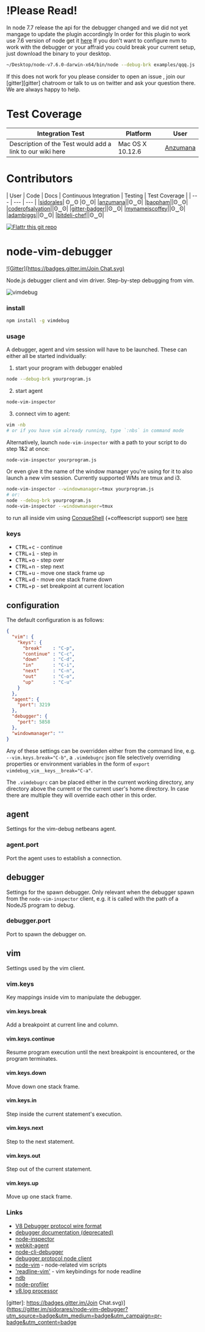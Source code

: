 # !Please Read!
In node 7.7 release the api for the debugger changed and we did not yet mangage to update the plugin accordingly
In order for this plugin to work use 7.6 version of node get it [here](https://nodejs.org/dist/v7.6.0/)
If you don't want to configure nvm to work with the debugger or your affraid you could break your current setup,
just download the binary to your desktop.
```bash
~/Desktop/node-v7.6.0-darwin-x64/bin/node --debug-brk examples/qqq.js
```
If this does not work for you please consider to open an issue , join our [gitter][gitter] chatroom or talk to us on twitter and ask your question there.
We are always happy to help.


# Test Coverage

|Integration Test| Platform | User |
|---|---|---|
|Description of the Test would add a link to our wiki here | Mac OS X 10.12.6 | [Anzumana](https://github.com/anzumana) |

# Contributors

|	User	|	Code	|	Docs	|	Continuous Integration | Testing | Test Coverage | 
|	---	|	---	|	---	|
|[sidorales](https://github.com/sidorares)| ʘ‿ʘ |ʘ‿ʘ|
|[anzumana](https://github.com/anzumana)||ʘ‿ʘ|
|[baopham](https://github.com/baopham)||ʘ‿ʘ|
|[coderofsalvation](https://github.com/coderofsalvation)||ʘ‿ʘ|
|[gitter-badger](https://github.com/gitter-badger)||ʘ‿ʘ|
|[mynameiscoffey](https://github.com/mynameiscoffey)||ʘ‿ʘ|
|[adambiggs](https://github.com/adambiggs)||ʘ‿ʘ|
|[bitdeli-chef](https://github.com/bitdeli-chef)||ʘ‿ʘ|

[![Flattr this git repo](http://api.flattr.com/button/flattr-badge-large.png)](https://flattr.com/submit/auto?user_id=sidorares&url=https://github.com/sidorares/node-vim-debugger&title=node-vim-debugger&language=&tags=github&category=software)

node-vim-debugger
=================
[![Gitter](https://badges.gitter.im/Join Chat.svg)](https://gitter.im/sidorares/node-vim-debugger?utm_source=badge&utm_medium=badge&utm_campaign=pr-badge&utm_content=badge)

Node.js debugger client and vim driver. Step-by-step debugging from vim.

![vimdebug](https://cloud.githubusercontent.com/assets/173025/3963425/7c2322b0-277b-11e4-8bd0-506fe8f9ba8a.gif)

### install

```sh
npm install -g vimdebug
```

### usage

A debugger, agent and vim session will have to be launched. These can either all be started individually:

1) start your program with debugger enabled

```sh
node --debug-brk yourprogram.js
```

2) start agent

```sh
node-vim-inspector
```

3) connect vim to agent:

```sh
vim -nb
# or if you have vim already running, type `:nbs` in command mode
```

Alternatively, launch `node-vim-inspector` with a path to your script to do step 1&2 at once:

```sh
node-vim-inspector yourprogram.js
```

Or even give it the name of the window manager you're using for it to also launch a new vim session. Currently supported WMs are tmux and i3.

```sh
node-vim-inspector --windowmanager=tmux yourprogram.js
# or:
node --debug-brk yourprogram.js
node-vim-inspector --windowmanager=tmux
```

to run all inside vim using [ConqueShell](https://github.com/lrvick/Conque-Shell) (+coffeescript support) see [here](https://gist.github.com/coderofsalvation/0aabf454888b8e5da213)

### keys

  - <kbd>CTRL</kbd>+<kbd>c</kbd> - continue
  - <kbd>CTRL</kbd>+<kbd>i</kbd> - step in
  - <kbd>CTRL</kbd>+<kbd>o</kbd> - step over
  - <kbd>CTRL</kbd>+<kbd>n</kbd> - step next
  - <kbd>CTRL</kbd>+<kbd>u</kbd> - move one stack frame up
  - <kbd>CTRL</kbd>+<kbd>d</kbd> - move one stack frame down
  - <kbd>CTRL</kbd>+<kbd>p</kbd> - set breakpoint at current location

## configuration

The default configuration is as follows:

```json
{
  "vim": {
    "keys": {
      "break"    : "C-p",
      "continue" : "C-c",
      "down"     : "C-d",
      "in"       : "C-i",
      "next"     : "C-n",
      "out"      : "C-o",
      "up"       : "C-u"
    }
  },
  "agent": {
    "port": 3219
  },
  "debugger": {
    "port": 5858
  },
  "windowmanager": ""
}
```

Any of these settings can be overridden either from the command line, e.g. `--vim.keys.break="C-b"`, a `.vimdebugrc` json file selectively overriding properties or environment variables in the form of `export vimdebug_vim__keys__break="C-a"`.

The `.vimdebugrc` can be placed either in the current working directory, any directory above the current or the current user's home directory. In case there are multiple they will override each other in this order.

## agent

Settings for the vim-debug netbeans agent.

### agent.port

Port the agent uses to establish a connection.

## debugger

Settings for the spawn debugger. Only relevant when the debugger spawn from the `node-vim-inspector` client, e.g. it is called with the path of a NodeJS program to debug.

### debugger.port

Port to spawn the debugger on.

## vim

Settings used by the vim client.

### vim.keys

Key mappings inside vim to manipulate the debugger.

#### vim.keys.break

Add a breakpoint at current line and column.

#### vim.keys.continue

Resume program execution until the next breakpoint is encountered, or the program terminates.

#### vim.keys.down

Move down one stack frame.

#### vim.keys.in

Step inside the current statement's execution.

#### vim.keys.next

Step to the next statement.

#### vim.keys.out

Step out of the current statement.

#### vim.keys.up

Move up one stack frame.

### Links

  - [V8 Debugger protocol wire format](https://code.google.com/p/v8/wiki/DebuggerProtocol)
  - [debugger documentation (deprecated)](http://nodejs.org/api/debugger.html)
  - [node-inspector](https://github.com/node-inspector/node-inspector)
  - [webkit-agent](https://github.com/c4milo/node-webkit-agent)
  - [node-cli-debugger](https://github.com/sidorares/node-cli-debugger)
  - [debugger protocol node client](https://github.com/sidorares/v8-debugger-protocol)
  - [node-vim](https://github.com/moll/vim-node) - node-related vim scripts
  - ['readline-vim'](https://github.com/thlorenz/readline-vim) - vim keybindings for node readline
  - [ndb](https://github.com/smtlaissezfaire/ndb)
  - [node-profiler](https://github.com/bnoordhuis/node-profiler)
  - [v8.log processor](https://github.com/sidorares/node-tick)

[gitter]: https://badges.gitter.im/Join Chat.svg)](https://gitter.im/sidorares/node-vim-debugger?utm_source=badge&utm_medium=badge&utm_campaign=pr-badge&utm_content=badge
